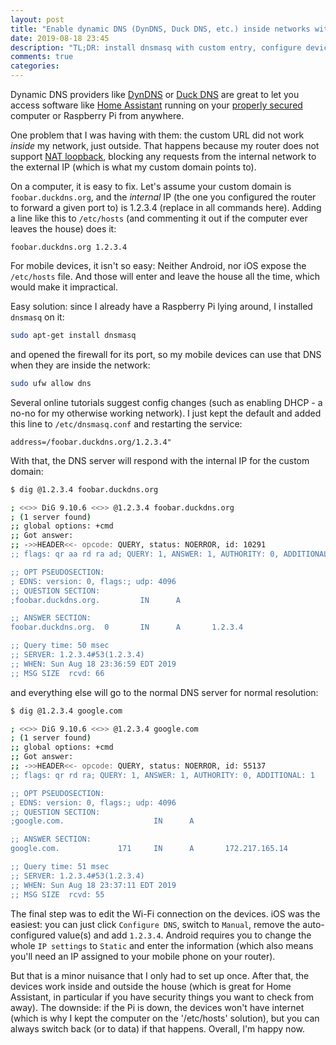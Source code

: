 ```yaml
---
layout: post
title: "Enable dynamic DNS (DynDNS, Duck DNS, etc.) inside networks without NAT loopback support on router"
date: 2019-08-18 23:45
description: "TL;DR: install dnsmasq with custom entry, configure devices to use it"
comments: true
categories:
---
```


Dynamic DNS providers like [DynDNS](https://dyn.com/dns/) or [Duck DNS](https://www.duckdns.org) are great to let you access software like [Home Assistant](https://www.home-assistant.io/) running on your [properly secured](https://www.raspberrypi.org/documentation/configuration/security.md) computer or Raspberry Pi from anywhere.

One problem that I was having with them: the custom URL did not work _inside_ my network, just outside. That happens because my router does not support [NAT loopback](https://en.wikipedia.org/wiki/Network_address_translation#NAT_loopback), blocking any requests from the internal network to the external IP (which is what my custom domain points to).

On a computer, it is easy to fix. Let's assume your custom domain is `foobar.duckdns.org`, and the _internal_ IP (the one you configured the router to forward a given port to) is 1.2.3.4 (replace in all commands here). Adding a line like this to `/etc/hosts` (and commenting it out if the computer ever leaves the house) does it:

```
foobar.duckdns.org 1.2.3.4
```

For mobile devices, it isn't so easy: Neither Android, nor iOS expose the `/etc/hosts` file. And those will enter and leave the house all the time, which would make it impractical.

Easy solution: since I already have a Raspberry Pi lying around, I installed `dnsmasq` on it:

```bash
sudo apt-get install dnsmasq
```

and opened the firewall for its port, so my mobile devices can use that DNS when they are inside the network:

```bash
sudo ufw allow dns
```

Several online tutorials suggest config changes (such as enabling DHCP - a no-no for my otherwise working network). I just kept the default and added this line to `/etc/dnsmasq.conf` and restarting the service:

```
address=/foobar.duckdns.org/1.2.3.4"
```

With that, the DNS server will respond with the internal IP for the custom domain:

```bash
$ dig @1.2.3.4 foobar.duckdns.org

; <<>> DiG 9.10.6 <<>> @1.2.3.4 foobar.duckdns.org
; (1 server found)
;; global options: +cmd
;; Got answer:
;; ->>HEADER<<- opcode: QUERY, status: NOERROR, id: 10291
;; flags: qr aa rd ra ad; QUERY: 1, ANSWER: 1, AUTHORITY: 0, ADDITIONAL: 1

;; OPT PSEUDOSECTION:
; EDNS: version: 0, flags:; udp: 4096
;; QUESTION SECTION:
;foobar.duckdns.org.         IN      A

;; ANSWER SECTION:
foobar.duckdns.org.  0       IN      A       1.2.3.4

;; Query time: 50 msec
;; SERVER: 1.2.3.4#53(1.2.3.4)
;; WHEN: Sun Aug 18 23:36:59 EDT 2019
;; MSG SIZE  rcvd: 66
```

and everything else will go to the normal DNS server for normal resolution:

```bash
$ dig @1.2.3.4 google.com

; <<>> DiG 9.10.6 <<>> @1.2.3.4 google.com
; (1 server found)
;; global options: +cmd
;; Got answer:
;; ->>HEADER<<- opcode: QUERY, status: NOERROR, id: 55137
;; flags: qr rd ra; QUERY: 1, ANSWER: 1, AUTHORITY: 0, ADDITIONAL: 1

;; OPT PSEUDOSECTION:
; EDNS: version: 0, flags:; udp: 4096
;; QUESTION SECTION:
;google.com.                    IN      A

;; ANSWER SECTION:
google.com.             171     IN      A       172.217.165.14

;; Query time: 51 msec
;; SERVER: 1.2.3.4#53(1.2.3.4)
;; WHEN: Sun Aug 18 23:37:11 EDT 2019
;; MSG SIZE  rcvd: 55
```

The final step was to edit the Wi-Fi connection on the devices. iOS was the easiest: you can just click `Configure DNS`, switch to `Manual`, remove the auto-configured value(s) and add `1.2.3.4`. Android requires you to change the whole `IP settings` to `Static` and enter the information (which also means you'll need an IP assigned to your mobile phone on your router).

But that is a minor nuisance that I only had to set up once. After that, the devices work inside and outside the house (which is great for Home Assistant, in particular if you have security things you want to check from away). The downside: if the Pi is down, the devices won't have internet (which is why I kept the computer on the '/etc/hosts' solution), but you can always switch back (or to data) if that happens. Overall, I'm happy now.
